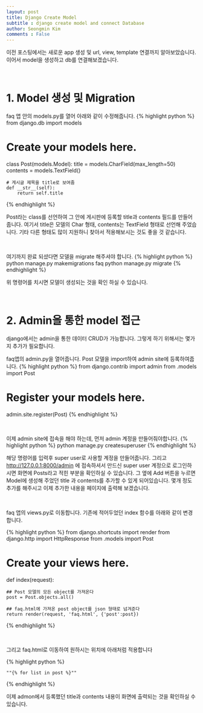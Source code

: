 ```yaml
---
layout: post
title: Django Create Model
subtitle : django create model and connect Database
author: Seongmin Kim
comments : False
---
```


이전 포스팅에서는 새로운 app 생성 및 url, view, template 연결까지 알아보았습니다.
이어서 model을 생성하고 db를 연결해보겠습니다.

<br>

<h1> 1. Model 생성 및 Migration </h1>

faq 앱 안의 models.py를 열어 아래와 같이 수정해줍니다.
{% highlight python %}
from django.db import models

# Create your models here.

class Post(models.Model):
    title = models.CharField(max_length=50)
    contents = models.TextField()

    # 게시글 제목을 title로 보여줌
    def __str__(self):
        return self.title
{% endhighlight %}

Post라는 class를 선언하여 그 안에 게시판에 등록할 title과 contents 필드를 만들어 줍니다.
여기서 title은 모델의 Char 형태, contents는 TextField 형태로 선언해 주었습니다.
기타 다른 형태도 많이 지원하니 찾아서 적용해보시는 것도 좋을 것 같습니다.

<br>

여기까지 완료 되셨다면 모델을 migrate 해주셔야 합니다.
{% highlight python %}
python manage.py makemigrations faq
python manage.py migrate
{% endhighlight %}

위 명령어를 치시면 모델이 생성되는 것을 확인 하실 수 있습니다.

<br>

<h1> 2. Admin을 통한 model 접근 </h1>

django에서는 admin을 통한 데이터 CRUD가 가능합니다. 그렇게 하기 위해서는 몇가지 추가가 필요합니다.

faq앱의 admin.py을 열어줍니다.
Post 모델을 import하여 admin site에 등록하여줍니다.
{% highlight python %}
from django.contrib import admin
from .models import Post

# Register your models here.

admin.site.register(Post)
{% endhighlight %}

<br>

이제 admin site에 접속을 해야 하는데, 먼저 admin 계정을 만들어줘야합니다.
{% highlight python %}
python manage.py createsuperuser
{% endhighlight %}

해당 명령어를 입력후 super user로 사용할 계정을 만들어줍니다.
그리고 http://127.0.0.1:8000/admin 에 접속하셔서 만드신 super user 계정으로 로그인하시면
화면에 Posts라고 적힌 부분을 확인하실 수 있습니다.
그 옆에 Add 버튼을 누르면 Model에 생성해 주었던 title 과 contents를 추가할 수 있게 되어있습니다.
몇개 정도 추가를 해주시고 이제 추가한 내용을 페이지에 출력해 보겠습니다.

<br>

faq 앱의 views.py로 이동합니다.
기존에 적어두었던 index 함수를 아래와 같이 변경합니다.

{% highlight python %}
from django.shortcuts import render
from django.http import HttpResponse
from .models import Post

# Create your views here.

def index(request):

    ## Post 모델의 모든 object를 가져온다
    post = Post.objects.all()

    ## faq.html에 가져온 post object를 json 형태로 넘겨준다
    return render(request, 'faq.html', {'post':post})
{% endhighlight %}

<br>


그리고 faq.html로 이동하여 원하시는 위치에 아래처럼 적용합니다

{% highlight python %}

    ""{% for list in post %}""

{% endhighlight %}

이제 admon에서 등록했던 title과 contents 내용이 화면에 출력되는 것을 확인하실 수 있습니다.





